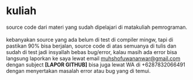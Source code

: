 # kuliah
source code dari materi yang sudah dipelajari di matakuliah pemrograman.<br><br>
kebanyakan source yang ada belum di test di compiler mingw, tapi di pastikan 90% bisa berjalan,
source code di atas semuanya di tulis dan sudah di test jadi insyallah bebas bug/error, kalau masih ada error
bisa langsung laporkan ke saya lewat email muhshofuwananwar@gmail.com dengan subject <strong>[LAPOR GITHUB]</strong>
bisa juga lewat WA di +6287832066491 dengan menyertakan masalah error atau bug yang di temui.
